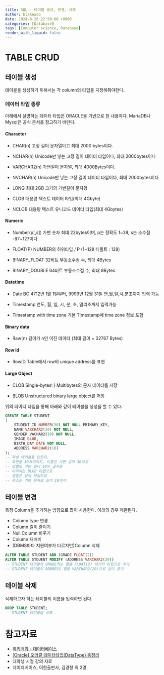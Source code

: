 ```yaml
---
title: SQL - 테이블 생성, 변경, 삭제
author: blakewoo
date: 2024-8-26 22:50:00 +0900
categories: [Database]
tags: [Computer science, Database]
render_with_liquid: false
---
```


# TABLE CRUD

## 테이블 생성
테이블을 생성하기 위해서는 각 column의 타입을 지정해줘야한다.

### 데이터 타입 종류
아래에서 설명하는 데이터 타입은 ORACLE을 기반으로 한 내용이다.
MariaDB나 Mysql은 공식 문서를 참고하기 바란다.
#### Character

- CHAR(n)
  고정 길이 문자열이고 최대 2000 bytes이다.

- NCHAR(n)
  Unicode만 넣는 고정 길이 데이터 타입이다, 최대 2000bytes이다

- VARCHAR2(n)
  가변길이 문자열, 최대 4000Bytes이다.

- NVCHAR(n)
  Unicode만 넣는 고정 길이 데이터 타입이다, 최대 2000bytes이다

- LONG
  최대 2GB 크기의 가변길이 문자형

- CLOB
  대용량 텍스트 데이터 타입(최대 4Gbyte)

- NCLOB
  대용량 텍스트 유니코드 데이터 타입(최대 4Gbytes)

#### Numeric
- Number(p\[,s\])
  가변 숫자 최대 22bytes이며, p는 정확도 1~38, s는 소수점 -87~127이다.

- FLOAT(P)
  NUMBER의 하위타입 / P (1~128 디폴트 : 128)
  
- BINARY_FLOAT
  32비트 부동소수점 수, 최대 4Bytes

- BINARY_DOUBLE
  64비트 부동소수점 수, 최대 8Bytes
  
#### Datetime
- Date
  BC 4712년 1월 1일부터, 9999년 12월 31일 연,월,일,시,분초까지 입력 가능

- Timestamp
  연도, 월, 일, 시, 분, 초, 밀리초까지 입력가능

- Timestamp with time zone
  기본 Timestamp에 time zone 정보 포함

#### Binary data
- Raw(n)
  길이가 n인 이진 데이터 (최대 길이 = 32767 Bytes)
  
#### Row Id
- RowID
  Table에서 row의 unique address를 표현

#### Large Object
- CLOB
  Single-bytes나 Multibytes의 문자 데이터를 저장

- BLOB
  Unstructured binary large object를 저장
  
위의 데이터 타입을 통해 아래와 같이
테이블을 생성을 할 수 있다.

```sql
CREATE TABLE STUDENT 
(
    STUDENT_ID NUMBER(30) NOT NULL PRIMARY_KEY,
    NAME VARCHAR2(30) NOT NULL,
    GENDER VACHAR2(10) NOT NULL,
    IMAGE BLOB,
    BIRTH_DAY DATE NOT NULL,
    ADDRESS VARCHAR2(10)
);
-- 학생 테이블을 만든다.
-- 학번을 30자리까지, 이름은 가변 길이 30으로
-- 성별도 가변 길이 10의 글자로
-- 이미지는 BLOB 타입으로
-- 생일은 날짜 타입으로
-- 주소는 가변 문자로 길이 10까지
```

## 테이블 변경
특정 Column을 추가하는 방향으로 많이 사용한다.
아래의 경우 제한된다.
- Column type 변경
- Column 길이 줄이기
- Null Column 바꾸기
- Column 재배치
- (DBMS마다 지원여부가 다르지만)Column 삭제

```sql
ALTER TABLE STUDENT ADD (GRADE FLOAT(2))
ALTER TABLE STDUENT MODIFY (ADDRESS VARCHAR2(20))
-- STUDENT 테이블의 GRADE라는 열을 FLOAT(2) 데이터 타입으로 추가
-- STUDENT 테이블의 ADDRESS 열을 VARCHAR2(20)으로 길이 증가
```

## 테이블 삭제
삭제하고자 하는 테이블의 이름을 입력하면 된다.
```sql
DROP TABLE STUDENT;
-- STUDENT 테이블을 삭제
```




# 참고자료
- [위키백과 - 데이터베이스](https://ko.wikipedia.org/wiki/%EB%8D%B0%EC%9D%B4%ED%84%B0%EB%B2%A0%EC%9D%B4%EC%8A%A4)
- [[Oracle] 오라클 데이터타입(DataType) 총정리](https://coding-factory.tistory.com/416)
- 대학생 시절 강의 자료
- 데이터베이스, 이한출판사, 김경창 외 2명
